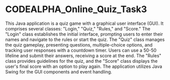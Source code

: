 # CODEALPHA_Online_Quiz_Task3
This Java application is a quiz game with a graphical user interface (GUI). It comprises several classes: "Login," "Quiz," "Rules," and "Score." The "Login" class establishes the initial interface, prompting users to enter their names and navigate to the rules or start the quiz. The "Quiz" class manages the quiz gameplay, presenting questions, multiple-choice options, and tracking user responses with a countdown timer. Users can use a 50-50 lifeline and submit their answers, receiving a score at the end. The "Rules" class provides guidelines for the quiz, and the "Score" class displays the user's final score with an option to play again. The application utilizes Java Swing for the GUI components and event handling.
